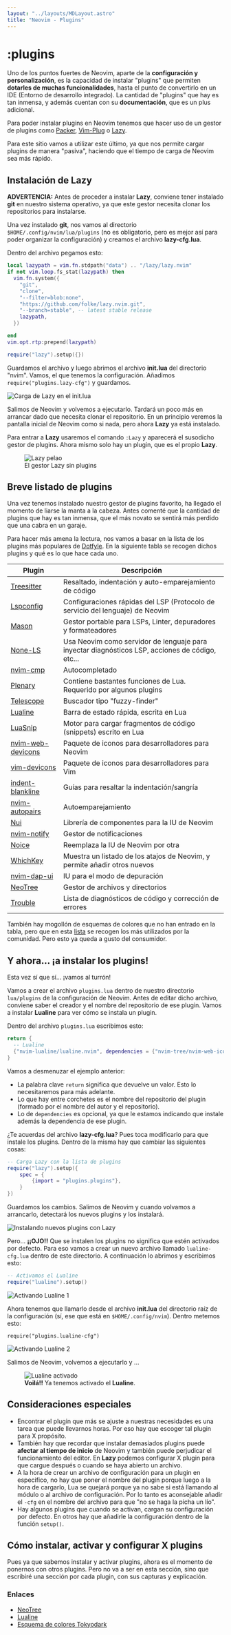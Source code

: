 ```yaml
---
layout: "../layouts/MDLayout.astro"
title: "Neovim - Plugins"
---
```


# :plugins

Uno de los puntos fuertes de Neovim, aparte de la **configuración y personalización**, es la capacidad de instalar "plugins" que permiten **dotarles de muchas funcionalidades**, hasta el punto de convertirlo en un IDE (Entorno de desarrollo integrado). La cantidad de "plugins" que hay es tan inmensa, y además cuentan con su **documentación**, que es un plus adicional.

Para poder instalar plugins en Neovim tenemos que hacer uso de un gestor de plugins
como [Packer](https://github.com/wbthomason/packer.nvim), [Vim-Plug](https://github.com/junegunn/vim-plug) o [Lazy](https://github.com/folke/Lazy.nvim). 

Para este sitio vamos a utilizar este último, ya que nos permite cargar plugins de manera "pasiva", haciendo que el tiempo de carga de Neovim sea más rápido.

## Instalación de Lazy

**ADVERTENCIA:** Antes de proceder a instalar **Lazy**, conviene tener instalado **git** en nuestro sistema operativo, ya que este gestor necesita clonar los repositorios para instalarse.

Una vez instalado **git**, nos vamos al directorio `$HOME/.config/nvim/lua/plugins` (no es obligatorio, pero es mejor así para poder organizar la configuración) y creamos el archivo **lazy-cfg.lua**. 

Dentro del archivo pegamos esto:

``` lua
local lazypath = vim.fn.stdpath("data") .. "/lazy/lazy.nvim"
if not vim.loop.fs_stat(lazypath) then
  vim.fn.system({
    "git",
    "clone",
    "--filter=blob:none",
    "https://github.com/folke/lazy.nvim.git",
    "--branch=stable", -- latest stable release
    lazypath,
  })

end
vim.opt.rtp:prepend(lazypath)

require("lazy").setup({})
```

Guardamos el archivo y luego abrimos el archivo **init.lua** del directorio "nvim".
Vamos, el que tenemos la configuración. Añadimos `require("plugins.lazy-cfg")` y
guardamos.

<img src="/guia-neovim/images/carga-lazy-init-lua.webp" alt="Carga de Lazy en el
init.lua" />

Salimos de Neovim y volvemos a ejecutarlo. Tardará un poco más en arrancar dado que
necesita clonar el repositorio. En un principio veremos la pantalla inicial de
Neovim como si nada, pero ahora **Lazy** ya está instalado.

Para entrar a **Lazy** usaremos el comando `:Lazy` y aparecerá el susodicho gestor de
plugins. Ahora mismo solo hay un plugin, que es el propio **Lazy**.

<figure>
  <img src="/guia-neovim/images/lazy.webp" alt="Lazy pelao" />
  <figcaption>El gestor Lazy sin plugins</figcaption>
</figure>

## Breve listado de plugins

Una vez tenemos instalado nuestro gestor de plugins favorito, ha llegado el momento de liarse la manta a la cabeza. Antes comenté que la cantidad de plugins que hay es tan inmensa, que el más novato se sentirá más perdido que una cabra en un garaje.

Para hacer más amena la lectura, nos vamos a basar en la lista de los plugins más populares de [Dotfyle](https://dotfyle.com/neovim/plugins/top). En la siguiente tabla se recogen dichos plugins y qué es lo que hace cada uno.

| Plugin | Descripción |
| ------ | ----------- |
| [Treesitter](https://github.com/nvim-treesitter/nvim-treesitter) | Resaltado, indentación y auto-emparejamiento de código |
| [Lspconfig](https://github.com/neovim/nvim-lspconfig) | Configuraciones rápidas del LSP (Protocolo de servicio del lenguaje) de Neovim |
| [Mason](https://github.com/williamboman/mason.nvim) | Gestor portable para LSPs, Linter, depuradores y formateadores |
| [None-LS](https://github.com/nvimtools/none-ls.nvim) | Usa Neovim como servidor de lenguaje para inyectar diagnósticos LSP, acciones de código, etc... |
| [nvim-cmp](https://github.com/hrsh7th/nvim-cmp) | Autocompletado |
| [Plenary](https://github.com/nvim-lua/plenary.nvim) | Contiene bastantes funciones de Lua. Requerido por algunos plugins |
| [Telescope](https://github.com/nvim-telescope/telescope.nvim) | Buscador tipo "fuzzy-finder" |
| [Lualine](https://github.com/nvim-lualine/lualine.nvim) | Barra de estado rápida, escrita en Lua |
| [LuaSnip](https://github.com/L3MON4D3/LuaSnip) | Motor para cargar fragmentos de código (snippets) escrito en Lua |
| [nvim-web-devicons](https://github.com/nvim-tree/nvim-web-devicons) | Paquete de iconos para desarrolladores para Neovim |
| [vim-devicons](https://github.com/ryanoasis/vim-devicons) | Paquete de iconos para desarrolladores para Vim |
| [indent-blankline](https://github.com/lukas-reineke/indent-blankline.nvim) | Guías para resaltar la indentación/sangría |
| [nvim-autopairs](https://github.com/windwp/nvim-autopairs) | Autoemparejamiento |
| [Nui](https://github.com/MunifTanjim/nui.nvim) | Librería de componentes para la IU de Neovim |
| [nvim-notify](https://github.com/rcarriga/nvim-notify) | Gestor de notificaciones |
| [Noice](https://github.com/folke/noice.nvim) | Reemplaza la IU de Neovim por otra |
| [WhichKey](https://github.com/folke/which-key.nvim) | Muestra un listado de los atajos de Neovim, y permite añadir otros nuevos |
| [nvim-dap-ui](https://github.com/rcarriga/nvim-dap-ui) | IU para el modo de depuración |
| [NeoTree](https://github.com/nvim-neo-tree/neo-tree.nvim) | Gestor de archivos y directorios |
| [Trouble](https://github.com/folke/trouble.nvim) | Lista de diagnósticos de código y corrección de errores |

También hay mogollón de esquemas de colores que no han entrado en la tabla, pero que en esta [lista](https://dotfyle.com/neovim/colorscheme/top) se recogen los más utilizados por la comunidad. Pero esto ya queda a gusto del consumidor.

## Y ahora... ¡a instalar los plugins!

Esta vez sí que sí... ¡vamos al turrón!

Vamos a crear el archivo `plugins.lua` dentro de nuestro directorio `lua/plugins` de la configuración de Neovim. Antes de editar dicho archivo, conviene saber el creador y el nombre del repositorio de ese plugin. Vamos a instalar **Lualine** para ver cómo se instala un plugin.

Dentro del archivo `plugins.lua` escribimos esto:

``` lua 
return {
  -- Lualine
  {"nvim-lualine/lualine.nvim", dependencies = {"nvim-tree/nvim-web-icons"}},
}
```

Vamos a desmenuzar el ejemplo anterior:

+ La palabra clave `return` significa que devuelve un valor. Esto lo necesitaremos para más adelante.
+ Lo que hay entre corchetes es el nombre del repositorio del plugin (formado por el nombre del autor y el repositorio).
+ Lo de `dependencies` es opcional, ya que le estamos indicando que instale además la dependencia de ese plugin.

¿Te acuerdas del archivo **lazy-cfg.lua**? Pues toca modificarlo para que instale los plugins. Dentro de la misma hay que cambiar las siguientes cosas:

``` lua
-- Carga Lazy con la lista de plugins
require("lazy").setup({
    spec = {
        {import = "plugins.plugins"},
    }
})
```

Guardamos los cambios. Salimos de Neovim y cuando volvamos a arrancarlo, detectará los nuevos plugins y los instalará.


<img src="/guia-neovim/images/instalacion-plugins.webp" alt="Instalando nuevos plugins con Lazy" />

Pero... **¡¡OJO!!** Que se instalen los plugins no significa que estén activados por
defecto. Para eso vamos a crear un nuevo archivo llamado `lualine-cfg.lua` dentro de este
directorio. A continuación lo abrimos y escribimos esto:

``` lua
-- Activamos el Lualine
require("lualine").setup()
```

<img src="/guia-neovim/images/activando-lualine.webp" alt="Activando Lualine 1" />

Ahora tenemos que llamarlo desde el archivo **init.lua** del directorio raíz de la
configuración (sí, ese que está en `$HOME/.config/nvim`). Dentro metemos esto:

```
require("plugins.lualine-cfg")
```

<img src="/guia-neovim/images/activando-lualine2.webp" alt="Activando Lualine 2" />

Salimos de Neovim, volvemos a ejecutarlo y ...

<figure>
    <img src="/guia-neovim/images/lualine-activado.webp" alt="Lualine activado" />
    <figcaption>
        <b>Voilá!!</b> Ya tenemos activado el <b>Lualine</b>.
    </figcaption>
</figure>


## Consideraciones especiales

+ Encontrar el plugin que más se ajuste a nuestras necesidades es una tarea que puede llevarnos horas. Por eso hay que escoger tal plugin para X propósito.
+ También hay que recordar que instalar demasiados plugins puede **afectar al tiempo de inicio** de Neovim y también puede perjudicar el funcionamiento del editor. En **Lazy** podemos configurar X plugin para que cargue después o cuando se haya abierto un archivo.
+ A la hora de crear un archivo de configuración para un plugin en especifico, no hay
  que poner el nombre del plugin porque luego a la hora de cargarlo, Lua se quejará
porque ya no sabe si está llamando al módulo o al archivo de configuración. Por lo
tanto es aconsejable añadir el `-cfg` en el nombre del archivo para que "no se haga
la picha un lío".
+ Hay algunos plugins que cuando se activan, cargan su configuración por defecto. En
  otros hay que añadirle la configuración dentro de la función `setup()`.

## Cómo instalar, activar y configurar X plugins

Pues ya que sabemos instalar y activar plugins, ahora es el momento de ponernos con
otros plugins. Pero no va a ser en esta sección, sino que escribiré una sección por
cada plugin, con sus capturas y explicación.

### Enlaces

+ [NeoTree](/guia-neovim/plugins/neotree)
+ [Lualine](/guia-neovim/plugins/lualine)
+ [Esquema de colores Tokyodark](/guia-neovim/plugins/tokyodark)
